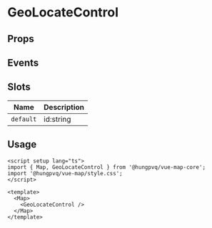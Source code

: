 # GeoLocateControl

## Props

<!--@include: ./props.md-->

## Events

## Slots

| Name      | Description |
| --------- | ----------- |
| `default` | id:string   |

## Usage

```vue
<script setup lang="ts">
import { Map, GeoLocateControl } from '@hungpvq/vue-map-core';
import '@hungpvq/vue-map/style.css';
</script>

<template>
  <Map>
    <GeoLocateControl />
  </Map>
</template>
```
